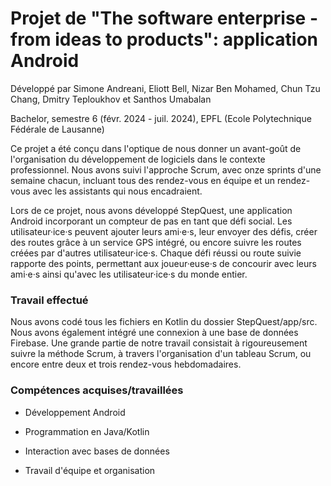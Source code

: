 # Projet de "The software enterprise - from ideas to products": application Android

Développé par Simone Andreani, Eliott Bell, Nizar Ben Mohamed, Chun Tzu Chang, Dmitry Teploukhov et Santhos Umabalan

Bachelor, semestre 6 (févr. 2024 - juil. 2024), EPFL (Ecole Polytechnique Fédérale de Lausanne)

Ce projet a été conçu dans l'optique de nous donner un avant-goût de l'organisation du développement de logiciels dans le contexte professionnel. Nous avons suivi l'approche Scrum, avec onze sprints d'une semaine chacun, incluant tous des rendez-vous en équipe et un rendez-vous avec les assistants qui nous encadraient.

Lors de ce projet, nous avons développé StepQuest, une application Android incorporant un compteur de pas en tant que défi social. Les utilisateur·ice·s peuvent ajouter leurs ami·e·s, leur envoyer des défis, créer des routes grâce à un service GPS intégré, ou encore suivre les routes créées par d'autres utilisateur·ice·s. Chaque défi réussi ou route suivie rapporte des points, permettant aux joueur·euse·s de concourir avec leurs ami·e·s ainsi qu'avec les utilisateur·ice·s du monde entier.

### Travail effectué

Nous avons codé tous les fichiers en Kotlin du dossier StepQuest/app/src. Nous avons également intégré une connexion à une base de données Firebase. Une grande partie de notre travail consistait à rigoureusement suivre la méthode Scrum, à travers l'organisation d'un tableau Scrum, ou encore entre deux et trois rendez-vous hebdomadaires.

### Compétences acquises/travaillées

- Développement Android

- Programmation en Java/Kotlin

- Interaction avec bases de données

- Travail d'équipe et organisation